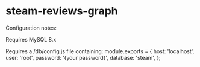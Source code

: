 # steam-reviews-graph

Configuration notes:

Requires MySQL 8.x

Requires a /db/config.js file containing:
module.exports = {
  host: 'localhost',
  user: 'root',
  password: '{your password}',
  database: 'steam',
};

